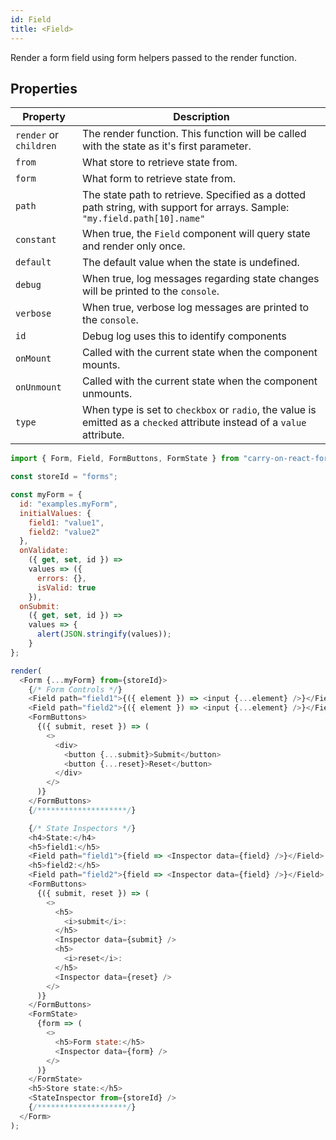 ```yaml
---
id: Field
title: <Field>
---
```


Render a form field using form helpers passed to the render function.

## Properties

| Property               | Description                                                                                                                |
| ---------------------- | -------------------------------------------------------------------------------------------------------------------------- |
| `render` or `children` | The render function. This function will be called with the state as it's first parameter.                                  |
| `from`                 | What store to retrieve state from.                                                                                         |
| `form`                 | What form to retrieve state from.                                                                                          |
| `path`                 | The state path to retrieve. Specified as a dotted path string, with support for arrays. Sample: `"my.field.path[10].name"` |
| `constant`             | When true, the `Field` component will query state and render only once.                                                    |
| `default`              | The default value when the state is undefined.                                                                             |
| `debug`                | When true, log messages regarding state changes will be printed to the `console`.                                          |
| `verbose`              | When true, verbose log messages are printed to the `console`.                                                              |
| `id`                   | Debug log uses this to identify components                                                                                 |
| `onMount`              | Called with the current state when the component mounts.                                                                   |
| `onUnmount`            | Called with the current state when the component unmounts.                                                                 |
| `type`                 | When type is set to `checkbox` or `radio`, the value is emitted as a `checked` attribute instead of a `value` attribute.   |

```js live noInline
import { Form, Field, FormButtons, FormState } from "carry-on-react-forms";

const storeId = "forms";

const myForm = {
  id: "examples.myForm",
  initialValues: {
    field1: "value1",
    field2: "value2"
  },
  onValidate:
    ({ get, set, id }) =>
    values => ({
      errors: {},
      isValid: true
    }),
  onSubmit:
    ({ get, set, id }) =>
    values => {
      alert(JSON.stringify(values));
    }
};

render(
  <Form {...myForm} from={storeId}>
    {/* Form Controls */}
    <Field path="field1">{({ element }) => <input {...element} />}</Field>
    <Field path="field2">{({ element }) => <input {...element} />}</Field>
    <FormButtons>
      {({ submit, reset }) => (
        <>
          <div>
            <button {...submit}>Submit</button>
            <button {...reset}>Reset</button>
          </div>
        </>
      )}
    </FormButtons>
    {/********************/}

    {/* State Inspectors */}
    <h4>State:</h4>
    <h5>field1:</h5>
    <Field path="field1">{field => <Inspector data={field} />}</Field>
    <h5>field2:</h5>
    <Field path="field2">{field => <Inspector data={field} />}</Field>
    <FormButtons>
      {({ submit, reset }) => (
        <>
          <h5>
            <i>submit</i>:
          </h5>
          <Inspector data={submit} />
          <h5>
            <i>reset</i>:
          </h5>
          <Inspector data={reset} />
        </>
      )}
    </FormButtons>
    <FormState>
      {form => (
        <>
          <h5>Form state:</h5>
          <Inspector data={form} />
        </>
      )}
    </FormState>
    <h5>Store state:</h5>
    <StateInspector from={storeId} />
    {/********************/}
  </Form>
);
```
